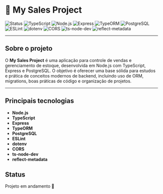 <!-- Ótimo, você está usando express@4.21.2 e @types/express@5.0.3.
Esse é o motivo do erro!
A versão 5 dos tipos (@types/express@5.x) é incompatível com o Express 4.

Como corrigir
Remova a versão errada dos tipos:
Instale a versão correta dos tipos para Express 4:
Pare e rode novamente seu projeto.
Resumo:

Sempre use @types/express@4.x com express@4.x.
Isso vai eliminar o erro de sobrecarga no app.use(handleError).
Se fizer isso, seu projeto funcionará normalmente! -->

# 🚀 My Sales Project

![Status](https://img.shields.io/badge/Status-Em_andamento-yellow)
![TypeScript](https://img.shields.io/badge/TypeScript-5.8.3-3178C6?logo=typescript)
![Node.js](https://img.shields.io/badge/Node.js-20.x-339933?logo=node.js)
![Express](https://img.shields.io/badge/Express-4.21.2-000000?logo=express)
![TypeORM](https://img.shields.io/badge/TypeORM-0.3.25-262626?logo=typeorm)
![PostgreSQL](https://img.shields.io/badge/PostgreSQL-8.16.3-4169E1?logo=postgresql)
![ESLint](https://img.shields.io/badge/ESLint-9.30.1-4B32C3?logo=eslint)
![dotenv](https://img.shields.io/badge/dotenv-17.0.1-8DD6F9?logo=dotenv)
![CORS](https://img.shields.io/badge/cors-2.8.5-0569B5)
![ts-node-dev](https://img.shields.io/badge/ts--node--dev-2.0.0-3178C6)
![reflect-metadata](https://img.shields.io/badge/reflect--metadata-0.2.2-blueviolet)

---

## Sobre o projeto

O **My Sales Project** é uma aplicação para controle de vendas e gerenciamento de estoque, desenvolvida em Node.js com TypeScript, Express e PostgreSQL.
O objetivo é oferecer uma base sólida para estudos e prática de conceitos modernos de backend, incluindo uso de ORM, migrations, boas práticas de código e organização de projetos.

---

## Principais tecnologias

- **Node.js**
- **TypeScript**
- **Express**
- **TypeORM**
- **PostgreSQL**
- **ESLint**
- **dotenv**
- **CORS**
- **ts-node-dev**
- **reflect-metadata**


## Status

Projeto em andamento 🚧
